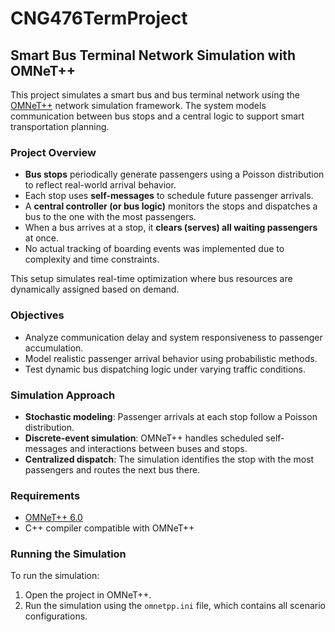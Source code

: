 # CNG476TermProject

## Smart Bus Terminal Network Simulation with OMNeT++

This project simulates a smart bus and bus terminal network using the [OMNeT++](https://omnetpp.org/) network simulation framework. The system models communication between bus stops and a central logic to support smart transportation planning.

### Project Overview

- **Bus stops** periodically generate passengers using a Poisson distribution to reflect real-world arrival behavior.
- Each stop uses **self-messages** to schedule future passenger arrivals.
- A **central controller (or bus logic)** monitors the stops and dispatches a bus to the one with the most passengers.
- When a bus arrives at a stop, it **clears (serves) all waiting passengers** at once.
- No actual tracking of boarding events was implemented due to complexity and time constraints.

This setup simulates real-time optimization where bus resources are dynamically assigned based on demand.

### Objectives

- Analyze communication delay and system responsiveness to passenger accumulation.
- Model realistic passenger arrival behavior using probabilistic methods.
- Test dynamic bus dispatching logic under varying traffic conditions.

### Simulation Approach

- **Stochastic modeling**: Passenger arrivals at each stop follow a Poisson distribution.
- **Discrete-event simulation**: OMNeT++ handles scheduled self-messages and interactions between buses and stops.
- **Centralized dispatch**: The simulation identifies the stop with the most passengers and routes the next bus there.

### Requirements

- [OMNeT++ 6.0](https://omnetpp.org/download/)
- C++ compiler compatible with OMNeT++

### Running the Simulation

To run the simulation:

1. Open the project in OMNeT++.
2. Run the simulation using the `omnetpp.ini` file, which contains all scenario configurations.

